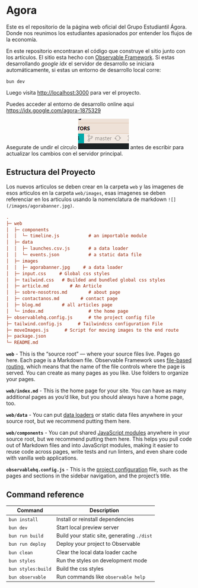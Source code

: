 # Agora

Este es el repositorio de la página web oficial del Grupo Estudiantil Ágora. Donde nos reunimos los estudiantes apasionados por entender los flujos de la economía.

En este repositorio encontraran el código que construye el sitio junto con los artículos. El sitio esta hecho con [Observable Framework](https://observablehq.com/framework). Si estas desarrollando _google idx_ el servidor de desarrollo se iniciara automáticamente, si estas un entorno de desarrollo local corre:

```
bun dev
```

Luego visita <http://localhost:3000> para ver el proyecto.

Puedes acceder al entorno de desarrollo online aqui <https://idx.google.com/agora-1875329>


Asegurate de undir el circulo ![alt text](image.png) antes de escribir para actualizar los cambios con el servidor principal.

## Estructura del Proyecto
Los nuevos articulos se deben crear en la carpeta `web` y las imagenes de esos articulos en la carpeta `web/images`, esas imagenes se deben referenciar en los articulos usando la nomenclatura de markdown `![](/images/agorabanner.jpg)`.

```ini
.
├─ web
│  ├─ components
│  │  └─ timeline.js           # an importable module
│  ├─ data
│  │  ├─ launches.csv.js       # a data loader
│  │  └─ events.json           # a static data file
│  ├─ images
│  │  ├─ agorabanner.jpg     # a data loader
│  ├─ input.css     # Global css styles
│  ├─ tailwind.css   # Builded and bundled global css styles
│  ├─ article.md        # An Article
│  ├─ sobre-nosotros.md        # about page
│  ├─ contactanos.md        # contact page
│  ├─ blog.md        # all articles page
│  └─ index.md                 # the home page
├─ observablehq.config.js      # the project config file
├─ tailwind.config.js      # Tailwindcss configuration File
├─ moveImages.js      # Script for moving images to the end route
├─ package.json
└─ README.md
```

**`web`** - This is the “source root” — where your source files live. Pages go here. Each page is a Markdown file. Observable Framework uses [file-based routing](https://observablehq.com/framework/routing), which means that the name of the file controls where the page is served. You can create as many pages as you like. Use folders to organize your pages.

**`web/index.md`** - This is the home page for your site. You can have as many additional pages as you’d like, but you should always have a home page, too.

**`web/data`** - You can put [data loaders](https://observablehq.com/framework/loaders) or static data files anywhere in your source root, but we recommend putting them here.

**`web/components`** - You can put shared [JavaScript modules](https://observablehq.com/framework/javascript/imports) anywhere in your source root, but we recommend putting them here. This helps you pull code out of Markdown files and into JavaScript modules, making it easier to reuse code across pages, write tests and run linters, and even share code with vanilla web applications.

**`observablehq.config.js`** - This is the [project configuration](https://observablehq.com/framework/config) file, such as the pages and sections in the sidebar navigation, and the project’s title.

## Command reference

| Command           | Description                                              |
| ----------------- | -------------------------------------------------------- |
| `bun install`            | Install or reinstall dependencies                        |
| `bun dev`        | Start local preview server                               |
| `bun run build`      | Build your static site, generating `./dist`              |
| `bun run deploy`     | Deploy your project to Observable                        |
| `bun clean`      | Clear the local data loader cache                        |
| `bun styles`      | Run the styles on development mode                      |
| `bun styles:build`      | Build the css styles                    |
| `bun observable` | Run commands like `observable help`                      |
